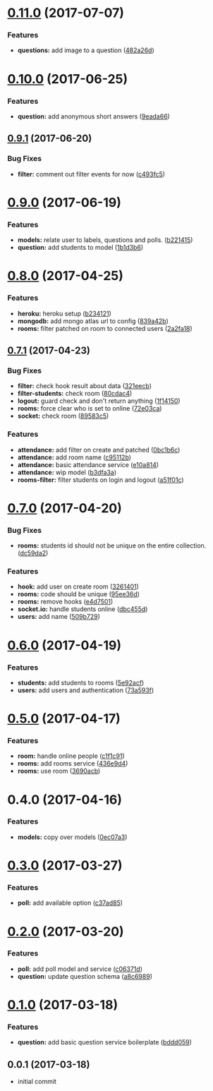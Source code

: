 <a name="0.11.0"></a>
# [0.11.0](https://github.com/pedrosobral/rsa-backend/compare/0.10.0...v0.11.0) (2017-07-07)


### Features

* **questions:** add image to a question ([482a26d](https://github.com/pedrosobral/rsa-backend/commit/482a26d))



<a name="0.10.0"></a>
# [0.10.0](https://github.com/pedrosobral/rsa-backend/compare/0.9.1...v0.10.0) (2017-06-25)


### Features

* **question:** add anonymous short answers ([9eada66](https://github.com/pedrosobral/rsa-backend/commit/9eada66))



<a name="0.9.1"></a>
## [0.9.1](https://github.com/pedrosobral/rsa-backend/compare/0.9.0...v0.9.1) (2017-06-20)


### Bug Fixes

* **filter:** comment out filter events for now ([c493fc5](https://github.com/pedrosobral/rsa-backend/commit/c493fc5))



<a name="0.9.0"></a>
# [0.9.0](https://github.com/pedrosobral/rsa-backend/compare/0.8.0...v0.9.0) (2017-06-19)


### Features

* **models:** relate user to labels, questions and polls. ([b221415](https://github.com/pedrosobral/rsa-backend/commit/b221415))
* **question:** add students to model ([1b1d3b6](https://github.com/pedrosobral/rsa-backend/commit/1b1d3b6))



<a name="0.8.0"></a>
# [0.8.0](https://github.com/pedrosobral/rsa-backend/compare/0.7.1...v0.8.0) (2017-04-25)


### Features

* **heroku:** heroku setup ([b234121](https://github.com/pedrosobral/rsa-backend/commit/b234121))
* **mongodb:** add mongo atlas url to config ([839a42b](https://github.com/pedrosobral/rsa-backend/commit/839a42b))
* **rooms:** filter patched on room to connected users ([2a2fa18](https://github.com/pedrosobral/rsa-backend/commit/2a2fa18))



<a name="0.7.1"></a>
## [0.7.1](https://github.com/pedrosobral/rsa-backend/compare/0.7.0...v0.7.1) (2017-04-23)


### Bug Fixes

* **filter:** check hook result about data ([321eecb](https://github.com/pedrosobral/rsa-backend/commit/321eecb))
* **filter-students:** check room ([80cdac4](https://github.com/pedrosobral/rsa-backend/commit/80cdac4))
* **logout:** guard check and don't return anything ([1f14150](https://github.com/pedrosobral/rsa-backend/commit/1f14150))
* **rooms:** force clear who is set to online ([72e03ca](https://github.com/pedrosobral/rsa-backend/commit/72e03ca))
* **socket:** check room ([89583c5](https://github.com/pedrosobral/rsa-backend/commit/89583c5))


### Features

* **attendance:** add filter on create and patched ([0bc1b6c](https://github.com/pedrosobral/rsa-backend/commit/0bc1b6c))
* **attendance:** add room name ([c95112b](https://github.com/pedrosobral/rsa-backend/commit/c95112b))
* **attendance:** basic attendance service ([e10a814](https://github.com/pedrosobral/rsa-backend/commit/e10a814))
* **attendance:** wip model ([b3dfa3a](https://github.com/pedrosobral/rsa-backend/commit/b3dfa3a))
* **rooms-filter:** filter students on login and logout ([a51f01c](https://github.com/pedrosobral/rsa-backend/commit/a51f01c))



<a name="0.7.0"></a>
# [0.7.0](https://github.com/pedrosobral/rsa-backend/compare/0.6.0...v0.7.0) (2017-04-20)


### Bug Fixes

* **rooms:** students id should not be unique on the entire collection. ([dc59da2](https://github.com/pedrosobral/rsa-backend/commit/dc59da2))


### Features

* **hook:** add user on create room ([3261401](https://github.com/pedrosobral/rsa-backend/commit/3261401))
* **rooms:** code should be unique ([95ee36d](https://github.com/pedrosobral/rsa-backend/commit/95ee36d))
* **rooms:** remove hooks ([e4d7501](https://github.com/pedrosobral/rsa-backend/commit/e4d7501))
* **socket.io:** handle students online ([dbc455d](https://github.com/pedrosobral/rsa-backend/commit/dbc455d))
* **users:** add name ([509b729](https://github.com/pedrosobral/rsa-backend/commit/509b729))



<a name="0.6.0"></a>
# [0.6.0](https://github.com/pedrosobral/rsa-backend/compare/0.5.0...v0.6.0) (2017-04-19)


### Features

* **students:** add students to rooms ([5e92acf](https://github.com/pedrosobral/rsa-backend/commit/5e92acf))
* **users:** add users and authentication ([73a593f](https://github.com/pedrosobral/rsa-backend/commit/73a593f))



<a name="0.5.0"></a>
# [0.5.0](https://github.com/pedrosobral/rsa-backend/compare/0.4.0...v0.5.0) (2017-04-17)


### Features

* **room:** handle online people ([c1f1c91](https://github.com/pedrosobral/rsa-backend/commit/c1f1c91))
* **rooms:** add rooms service ([436e9d4](https://github.com/pedrosobral/rsa-backend/commit/436e9d4))
* **rooms:** use room ([3690acb](https://github.com/pedrosobral/rsa-backend/commit/3690acb))



<a name="0.4.0"></a>
# 0.4.0 (2017-04-16)


### Features

* **models:** copy over models ([0ec07a3](https://github.com/pedrosobral/rsa-backend/commit/0ec07a3))


<a name="0.3.0"></a>
# [0.3.0](https://github.com/pedrosobral/rsa-backend/compare/0.2.0...v0.3.0) (2017-03-27)


### Features

* **poll:** add available option ([c37ad85](https://github.com/pedrosobral/rsa-backend/commit/c37ad85))



<a name="0.2.0"></a>
# [0.2.0](https://github.com/pedrosobral/rsa-backend/compare/0.1.0...v0.2.0) (2017-03-20)


### Features

* **poll:** add poll model and service ([c06371d](https://github.com/pedrosobral/rsa-backend/commit/c06371d))
* **question:** update question schema ([a8c6989](https://github.com/pedrosobral/rsa-backend/commit/a8c6989))



<a name="0.1.0"></a>
# [0.1.0](https://github.com/pedrosobral/rsa-backend/compare/0.0.1...v0.1.0) (2017-03-18)


### Features

* **question:** add basic question service boilerplate ([bddd059](https://github.com/pedrosobral/rsa-backend/commit/bddd059))



<a name="0.0.1"></a>
## 0.0.1 (2017-03-18)

- initial commit
